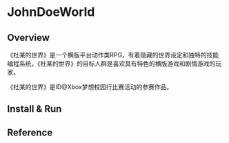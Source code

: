 # JohnDoeWorld

## Overview

《杜某的世界》是一个横版平台动作类RPG，有着隐藏的世界设定和独特的技能编程系统，《杜某的世界》的目标人群是喜欢具有特色的横版游戏和剧情游戏的玩家。

《杜某的世界》是ID@Xbox梦想校园行比赛活动的参赛作品。

## Install & Run


## Reference